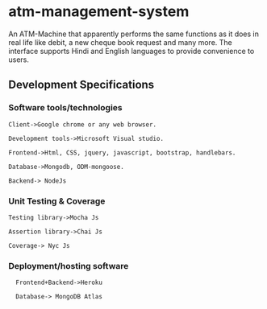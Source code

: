 # atm-management-system
An ATM-Machine that apparently performs the same functions as it does in real life like debit, a new cheque book request and many more. The interface supports Hindi and English languages to provide convenience to users. 
## Development Specifications
### Software tools/technologies

    Client->Google chrome or any web browser.

    Development tools->Microsoft Visual studio.

    Frontend->Html, CSS, jquery, javascript, bootstrap, handlebars.

    Database->Mongodb, ODM-mongoose.

    Backend-> NodeJs

### Unit Testing & Coverage

    Testing library->Mocha Js

    Assertion library->Chai Js

    Coverage-> Nyc Js

### Deployment/hosting software

      Frontend+Backend->Heroku

      Database-> MongoDB Atlas
